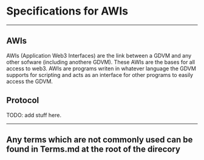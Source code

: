 # Specifications for AWIs

---

## AWIs
AWIs (Application Web3 Interfaces) are the link between a GDVM and any other sofware (including anothere GDVM). These AWIs are the bases for all access to web3. AWIs are programs writen in whatever language the GDVM supports for scripting and acts as an interface for other programs to easily access the GDVM. 

## Protocol

TODO: add stuff here.

---
## Any terms which are not commonly used can be found in Terms.md at the root of the direcory
